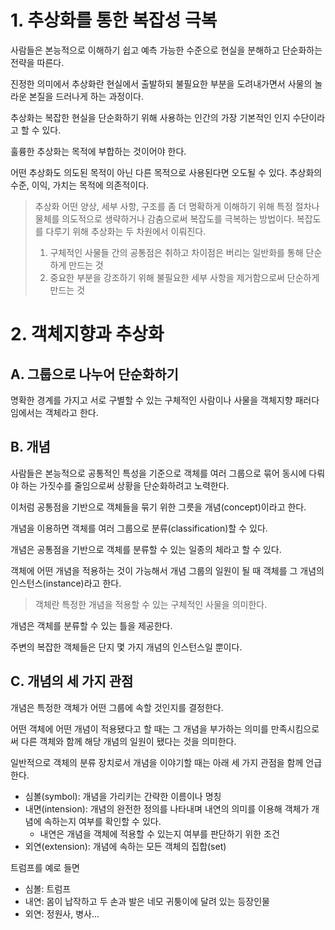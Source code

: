 # 1. 추상화를 통한 복잡성 극복

사람들은 본능적으로 이해하기 쉽고 예측 가능한 수준으로 현실을 분해하고 단순화하는 전략을 따른다.

진정한 의미에서 추상화란 현실에서 출발하되 불필요한 부분을 도려내가면서 사물의 놀라운 본질을 드러나게 하는 과정이다.

추상화는 복잡한 현실을 단순화하기 위해 사용하는 인간의 가장 기본적인 인지 수단이라고 할 수 있다.

훌륭한 추상화는 목적에 부합하는 것이어야 한다.

어떤 추상화도 의도된 목적이 아닌 다른 목적으로 사용된다면 오도될 수 있다. 추상화의 수준, 이익, 가치는 목적에 의존적이다.

> 추상화
> 어떤 양상, 세부 사항, 구조를 좀 더 명확하게 이해하기 위해 특정 절차나 물체를 의도적으로 생략하거나 감춤으로써 복잡도를 극복하는 방법이다.
> 복잡도를 다루기 위해 추상화는 두 차원에서 이뤄진다.
> 1. 구체적인 사물들 간의 공통점은 취하고 차이점은 버리는 일반화를 통해 단순하게 만드는 것
> 2. 중요한 부분을 강조하기 위해 불필요한 세부 사항을 제거함으로써 단순하게 만드는 것

# 2. 객체지향과 추상화

## A. 그룹으로 나누어 단순화하기

명확한 경계를 가지고 서로 구별할 수 있는 구체적인 사람이나 사물을 객체지향 패러다임에서는 객체라고 한다.

## B. 개념

사람들은 본능적으로 공통적인 특성을 기준으로 객체를 여러 그룹으로 묶어 동시에 다뤄야 하는 가짓수를 줄임으로써 상황을 단순화하려고 노력한다.

이처럼 공통점을 기반으로 객체들을 묶기 위한 그릇을 개념(concept)이라고 한다.

개념을 이용하면 객체를 여러 그룹으로 분류(classification)할 수 있다.

개념은 공통점을 기반으로 객체를 분류할 수 있는 일종의 체라고 할 수 있다.

객체에 어떤 개념을 적용하는 것이 가능해서 개념 그룹의 일원이 될 때 객체를 그 개념의 인스턴스(instance)라고 한다.

> 객체란 특정한 개념을 적용할 수 있는 구체적인 사물을 의미한다.

개념은 객체를 분류할 수 있는 틀을 제공한다.

주변의 복잡한 객체들은 단지 몇 가지 개념의 인스턴스일 뿐이다.

## C. 개념의 세 가지 관점

개념은 특정한 객체가 어떤 그룹에 속할 것인지를 결정한다.

어떤 객체에 어떤 개념이 적용됐다고 할 때는 그 개념을 부가하는 의미를 만족시킴으로써 다른 객체와 함께 해당 개념의 일원이 됐다는 것을 의미한다.

일반적으로 객체의 분류 장치로서 개념을 이야기할 때는 아래 세 가지 관점을 함께 언급한다.

- 심볼(symbol): 개념을 가리키는 간략한 이름이나 명칭
- 내면(intension): 개념의 완전한 정의를 나타내며 내연의 의미를 이용해 객체가 개념에 속하는지 여부를 확인할 수 있다.
  - 내연은 개념을 객체에 적용할 수 있는지 여부를 판단하기 위한 조건
- 외연(extension): 개념에 속하는 모든 객체의 집합(set)

트럼프를 예로 들면

- 심볼: 트럼프
- 내연: 몸이 납작하고 두 손과 발은 네모 귀퉁이에 달려 있는 등장인물
- 외연: 정원사, 병사...
